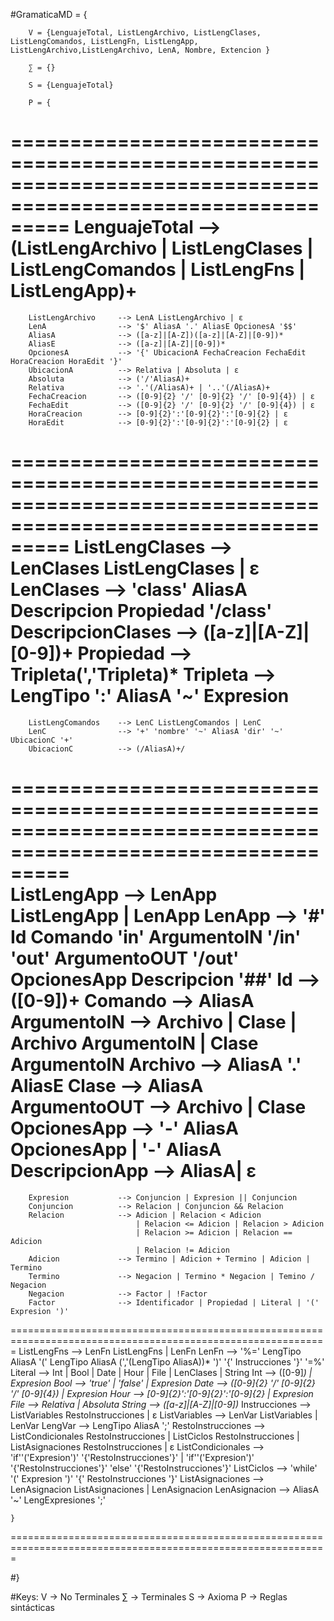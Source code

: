 #GramaticaMD = {

		V =	{LenguajeTotal, ListLengArchivo, ListLengClases, ListLengComandos, ListLengFn, ListLengApp, 			ListLengArchivo,ListLengArchivo, LenA, Nombre, Extencion }

		∑ = {}

		S = {LenguajeTotal}

		P = { 
=============================================================================================================
		LenguajeTotal	 	--> (ListLengArchivo | ListLengClases | ListLengComandos | ListLengFns | ListLengApp)+
=============================================================================================================
		ListLengArchivo 	--> LenA ListLengArchivo | ε
		LenA 				--> '$' AliasA '.' AliasE OpcionesA '$$'
		AliasA				--> ([a-z]|[A-Z])([a-z]|[A-Z]|[0-9])*
		AliasE				--> ([a-z]|[A-Z]|[0-9])*
		OpcionesA			--> '{' UbicacionA FechaCreacion FechaEdit HoraCreacion HoraEdit '}'
		UbicacionA			--> Relativa | Absoluta | ε
		Absoluta			--> ('/'AliasA)+
		Relativa			--> '.'(/AliasA)+ | '..'(/AliasA)+
		FechaCreacion		--> ([0-9]{2} '/' [0-9]{2} '/' [0-9]{4}) | ε
		FechaEdit			--> ([0-9]{2} '/' [0-9]{2} '/' [0-9]{4}) | ε
		HoraCreacion		--> [0-9]{2}':'[0-9]{2}':'[0-9]{2} | ε
		HoraEdit			--> [0-9]{2}':'[0-9]{2}':'[0-9]{2} | ε	
=============================================================================================================
		ListLengClases		--> LenClases ListLengClases | ε
		LenClases			--> 'class' AliasA Descripcion Propiedad '/class'
		DescripcionClases	--> ([a-z]|[A-Z]|[0-9])+
		Propiedad			--> Tripleta(','Tripleta)*
		Tripleta			--> LengTipo ':' AliasA '~' Expresion
=============================================================================================================
		ListLengComandos	--> LenC ListLengComandos | LenC
		LenC				--> '+' 'nombre' '~' AliasA 'dir' '~' UbicacionC '+'
		UbicacionC			--> (/AliasA)+/
=============================================================================================================			
		ListLengApp			--> LenApp ListLengApp | LenApp
		LenApp				--> '#' Id Comando 'in' ArgumentoIN '/in' 'out' ArgumentoOUT '/out' OpcionesApp Descripcion '##'
		Id					--> ([0-9])+
		Comando				--> AliasA
		ArgumentoIN			--> Archivo | Clase | Archivo ArgumentoIN | Clase ArgumentoIN
		Archivo				--> AliasA '.' AliasE
		Clase				--> AliasA
		ArgumentoOUT		--> Archivo | Clase 
		OpcionesApp			--> '-' AliasA OpcionesApp | '-' AliasA
		DescripcionApp		--> AliasA| ε
=============================================================================================================
		Expresion			--> Conjuncion | Expresion || Conjuncion
		Conjuncion			--> Relacion | Conjuncion && Relacion
		Relacion			--> Adicion | Relacion < Adicion 
								| Relacion <= Adicion | Relacion > Adicion 
								| Relacion >= Adicion | Relacion == Adicion
								| Relacion != Adicion
		Adicion				--> Termino | Adicion + Termino | Adicion | Termino
		Termino				--> Negacion | Termino * Negacion | Temino / Negacion
		Negacion			--> Factor | !Factor
		Factor				--> Identificador | Propiedad | Literal | '(' Expresion ')'
=============================================================================================================
		ListLengFns			--> LenFn ListLengFns | LenFn
		LenFn				--> '%=' LengTipo AliasA '(' LengTipo AliasA (','(LengTipo AliasA))*
								')' '{' Instrucciones '}' '=%'
		Literal				--> Int | Bool | Date | Hour | File | LenClases | String
		Int					--> ([0-9]*) | Expresion
		Bool				--> 'true' | 'false' | Expresion
		Date				--> ([0-9]{2} '/' [0-9]{2} '/' [0-9]{4}) | Expresion
		Hour				--> [0-9]{2}':'[0-9]{2}':'[0-9]{2} | Expresion
		File				--> Relativa | Absoluta
		String				--> ([a-z]|[A-Z]|[0-9])*
		Instrucciones		--> ListVariables RestoInstrucciones | ε
		ListVariables		--> LenVar ListVariables | LenVar
		LengVar				--> LengTipo AliasA ';'
		RestoInstrucciones 	--> ListCondicionales RestoInstrucciones | ListCiclos RestoInstrucciones
								| ListAsignaciones RestoInstrucciones | ε
		ListCondicionales	--> 'if''('Expresion')' '{'RestoInstrucciones'}'
								| 'if''('Expresion')' '{'RestoInstrucciones'}' 'else'
								'{'RestoInstrucciones'}'
		ListCiclos			--> 'while' '(' Expresion ')' '{' RestoInstrucciones '}'
		ListAsignaciones	--> LenAsignacion ListAsignaciones | LenAsignacion
		LenAsignacion 		--> AliasA '~' LengExpresiones ';'

	}
=============================================================================================================

#}

#Keys:
	V -> No Terminales
	∑ -> Terminales
	S -> Axioma
	P -> Reglas sintácticas

